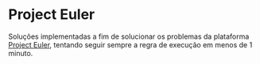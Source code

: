# Project Euler

Soluções implementadas a fim de solucionar os problemas da plataforma [Project Euler](https://projecteuler.net/), tentando seguir sempre a regra de execução em menos de 1 minuto.
